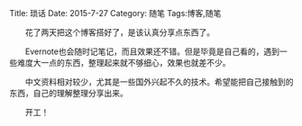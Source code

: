 Title: 琐话
Date: 2015-7-27 
Category: 随笔
Tags:博客,随笔

&ensp;&ensp;&ensp;&ensp;花了两天把这个博客搭好了，是该认真分享点东西了。

&ensp;&ensp;&ensp;&ensp;Evernote也会随时记笔记，而且效果还不错。但是毕竟是自己看的，遇到一些难度大一点的东西，整理起来就不够细心，效果也就差不少。

&ensp;&ensp;&ensp;&ensp;中文资料相对较少，尤其是一些国外兴起不久的技术。希望能把自己接触到的东西，自己的理解整理分享出来。

&ensp;&ensp;&ensp;&ensp;开工！


